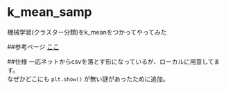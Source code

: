 # k_mean_samp
機械学習(クラスター分類)をk_meanをつかってやってみた

##参考ページ
[ここ](https://pythondatascience.plavox.info/scikit-learn/%E3%82%AF%E3%83%A9%E3%82%B9%E3%82%BF%E5%88%86%E6%9E%90-k-means)

##仕様
一応ネットからcsvを落とす形になっているが、ローカルに用意してます。  
なぜかどこにも `plt.show()` が無い謎があったために追加。  
